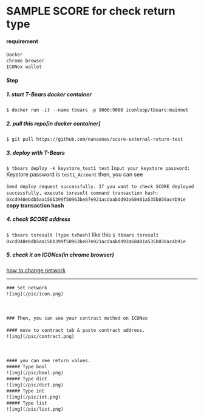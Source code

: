 
# SAMPLE SCORE for check return type

#### requirement 
```
Docker
chrome browser
ICONex wallet
```

#### Step
##### 1. start T-Bears docker container
`$ docker run -it --name tbears -p 9000:9000 iconloop/tbears:mainnet`  
##### 2. pull this repo[in docker container]
`$ git pull https://github.com/nanaones/score-external-return-test`
##### 3. deploy with T-Bears
`$ tbears deploy -k keystore_test1 test`
`Input your keystore password: `
Keystore password is `test1_Account`
then, you can see


``
Send deploy request successfully.
If you want to check SCORE deployed successfully, execute txresult command
transaction hash: 0xcd948ebdb5aa158b399f50963be87e921acdaabdd93a68481a535b038ac4b91e
``
**copy transaction hash**


##### 4. check SCORE address
   `$ tbears txresult [type txhash]`
   like this
   `$ tbears txresult 0xcd948ebdb5aa158b399f50963be87e921acdaabdd93a68481a535b038ac4b91e`

##### 5. check it on ICONex(in chrome browser)
   [how to change network](https://www.icondev.io/docs/how-to-change-network-in-iconex)


---

    ### Set network
    ![img](/pic/icon.png)



    ### Then, you can see your contract method on ICONex

    #### move to contract tab & paste contract address.
    ![img](/pic/contract.png)



    #### you can see return values.
    ##### Type bool
    ![img](/pic/bool.png)
    ##### Type dict
    ![img](/pic/dict.png)
    ##### Type int
    ![img](/pic/int.png)
    ##### Type list
    ![img](/pic/list.png)
    
